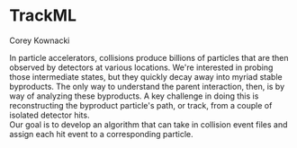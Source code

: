 # TrackML
Corey Kownacki  

In particle accelerators, collisions produce billions of particles that are then observed by detectors at various locations.
We're interested in probing those intermediate states, but they quickly decay away into myriad stable byproducts.  The only way to 
understand the parent interaction, then, is by way of analyzing these byproducts.  A key challenge in doing this is reconstructing
the byproduct particle's path, or track, from a couple of isolated detector hits.  
Our goal is to develop an algorithm that can take in collision event files and assign each hit event to a corresponding particle.
